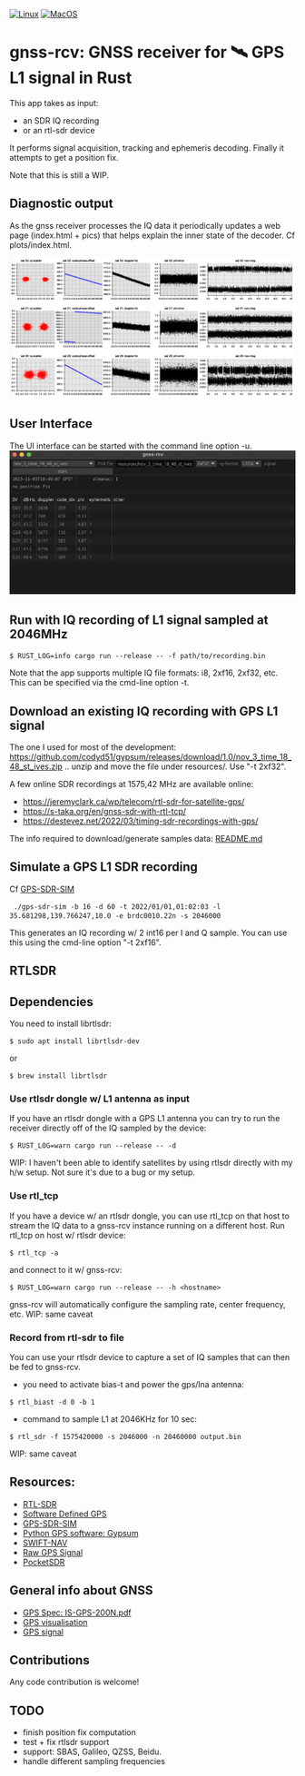 [![Linux](https://github.com/mx4/gnss-rcv/actions/workflows/linux.yml/badge.svg)](https://github.com/mx4/gnss-rcv/actions/workflows/linux.yml)
[![MacOS](https://github.com/mx4/gnss-rcv/actions/workflows/macos.yml/badge.svg)](https://github.com/mx4/gnss-rcv/actions/workflows/macos.yml)

# gnss-rcv: GNSS receiver for :artificial_satellite: GPS L1 signal in Rust
This app takes as input:
- an SDR IQ recording
- or an rtl-sdr device

It performs signal acquisition, tracking and ephemeris decoding. Finally it attempts to get a position fix.

Note that this is still a WIP.

## Diagnostic output
As the gnss receiver processes the IQ data it periodically updates a web page (index.html + pics) that helps explain the inner state of the decoder. Cf plots/index.html.

![diagnostic output](./assets/iq-output.png)

## User Interface
The UI interface can be started with the command line option -u.
![diagnostic output](./assets/gnss-rcv-ui.png)

## Run with IQ recording of L1 signal sampled at 2046MHz
```
$ RUST_LOG=info cargo run --release -- -f path/to/recording.bin
```
Note that the app supports multiple IQ file formats: i8, 2xf16, 2xf32, etc. This can be specified via the cmd-line option -t.

## Download an existing IQ recording with GPS L1 signal

The one I used for most of the development:
https://github.com/codyd51/gypsum/releases/download/1.0/nov_3_time_18_48_st_ives.zip
.. unzip and move the file under resources/. Use "-t 2xf32".

A few online SDR recordings at 1575,42 MHz are available online:
- https://jeremyclark.ca/wp/telecom/rtl-sdr-for-satellite-gps/
- https://s-taka.org/en/gnss-sdr-with-rtl-tcp/
- https://destevez.net/2022/03/timing-sdr-recordings-with-gps/

The info required to download/generate samples data: [README.md](./resources/README.md)

## Simulate a GPS L1 SDR recording
Cf [GPS-SDR-SIM](https://github.com/osqzss/gps-sdr-sim)
```
 ./gps-sdr-sim -b 16 -d 60 -t 2022/01/01,01:02:03 -l 35.681298,139.766247,10.0 -e brdc0010.22n -s 2046000
```
This generates an IQ recording w/ 2 int16 per I and Q sample.
You can use this using the cmd-line option "-t 2xf16".

## RTLSDR

## Dependencies
You need to install librtlsdr:
```
$ sudo apt install librtlsdr-dev
```
or
```
$ brew install librtlsdr
```

### Use rtlsdr dongle w/ L1 antenna as input
If you have an rtlsdr dongle with a GPS L1 antenna you can try to run the receiver directly off of the IQ sampled by the device:
```
$ RUST_LOG=warn cargo run --release -- -d
```
WIP: I haven't been able to identify satellites by using rtlsdr directly with my h/w setup. Not sure it's due to a bug or my setup.

### Use rtl_tcp
If you have a device w/ an rtlsdr dongle, you can use rtl_tcp on that host to stream the IQ data to a gnss-rcv instance running on a different host.
Run rtl_tcp on host w/ rtlsdr device:
```
$ rtl_tcp -a
```
and connect to it w/ gnss-rcv:
```
$ RUST_LOG=warn cargo run --release -- -h <hostname>
```
gnss-rcv will automatically configure the sampling rate, center frequency, etc.
WIP: same caveat

### Record from rtl-sdr to file
You can use your rtlsdr device to capture a set of IQ samples that can then be fed to gnss-rcv.

- you need to activate bias-t and power the gps/lna antenna:
```
$ rtl_biast -d 0 -b 1
```
- command to sample L1 at 2046KHz for 10 sec:
```
$ rtl_sdr -f 1575420000 -s 2046000 -n 20460000 output.bin
```
WIP: same caveat

## Resources:
- [RTL-SDR](https://www.rtl-sdr.com/buy-rtl-sdr-dvb-t-dongles/)
- [Software Defined GPS](https://www.ocf.berkeley.edu/~marsy/resources/gnss/A%20Software-Defined%20GPS%20and%20Galileo%20Receiver.pdf)
- [GPS-SDR-SIM](https://github.com/osqzss/gps-sdr-sim)
- [Python GPS software: Gypsum](https://github.com/codyd51/gypsum)
- [SWIFT-NAV](https://github.com/swift-nav/libswiftnav)
- [Raw GPS Signal](http://www.jks.com/gps/gps.html)
- [PocketSDR](https://github.com/tomojitakasu/PocketSDR/)

## General info about GNSS
- [GPS Spec: IS-GPS-200N.pdf](https://www.gps.gov/technical/icwg/IS-GPS-200N.pdf)
- [GPS visualisation](https://ciechanow.ski/gps/)
- [GPS signal](https://www.e-education.psu.edu/geog862/node/1407)

## Contributions
Any code contribution is welcome!

## TODO
- finish position fix computation
- test + fix rtlsdr support
- support: SBAS, Galileo, QZSS, Beidu.
- handle different sampling frequencies

